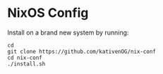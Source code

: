 # NixOS Config
Install on a brand new system by running: 
```
cd
git clone https://github.com/kativenOG/nix-conf
cd nix-conf
./install.sh
```
